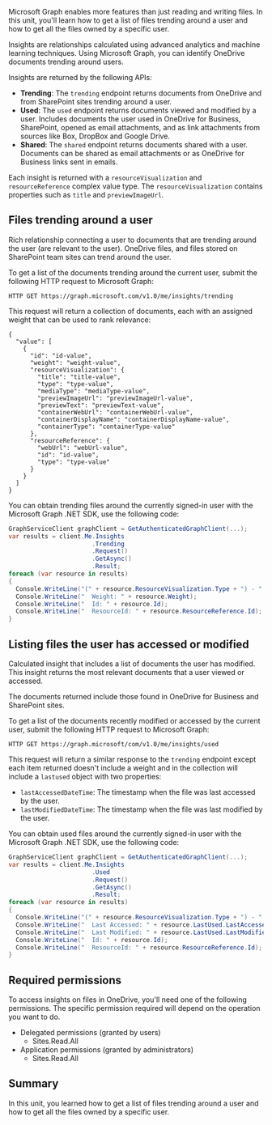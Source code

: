 Microsoft Graph enables more features than just reading and writing files. In this unit, you'll learn how to get a list of files trending around a user and how to get all the files owned by a specific user.

Insights are relationships calculated using advanced analytics and machine learning techniques. Using Microsoft Graph, you can identify OneDrive documents trending around users.

Insights are returned by the following APIs:

- **Trending**: The `trending` endpoint returns documents from OneDrive and from SharePoint sites trending around a user.
- **Used**: The `used` endpoint returns documents viewed and modified by a user. Includes documents the user used in OneDrive for Business, SharePoint, opened as email attachments, and as link attachments from sources like Box, DropBox and Google Drive.
- **Shared**: The `shared` endpoint returns documents shared with a user. Documents can be shared as email attachments or as OneDrive for Business links sent in emails.

Each insight is returned with a `resourceVisualization` and `resourceReference` complex value type. The `resourceVisualization` contains properties such as `title` and `previewImageUrl`.

## Files trending around a user

Rich relationship connecting a user to documents that are trending around the user (are relevant to the user). OneDrive files, and files stored on SharePoint team sites can trend around the user.

To get a list of the documents trending around the current user, submit the following HTTP request to Microsoft Graph:

```http
HTTP GET https://graph.microsoft.com/v1.0/me/insights/trending
```

This request will return a collection of documents, each with an assigned weight that can be used to rank relevance:

```http
{
  "value": [
    {
      "id": "id-value",
      "weight": "weight-value",
      "resourceVisualization": {
        "title": "title-value",
        "type": "type-value",
        "mediaType": "mediaType-value",
        "previewImageUrl": "previewImageUrl-value",
        "previewText": "previewText-value",
        "containerWebUrl": "containerWebUrl-value",
        "containerDisplayName": "containerDisplayName-value",
        "containerType": "containerType-value"
      },
      "resourceReference": {
        "webUrl": "webUrl-value",
        "id": "id-value",
        "type": "type-value"
      }
    }
  ]
}
```

You can obtain trending files around the currently signed-in user with the Microsoft Graph .NET SDK, use the following code:

```csharp
GraphServiceClient graphClient = GetAuthenticatedGraphClient(...);
var results = client.Me.Insights
                       .Trending
                       .Request()
                       .GetAsync()
                       .Result;
foreach (var resource in results)
{
  Console.WriteLine("(" + resource.ResourceVisualization.Type + ") - " +resource.ResourceVisualization.Title);
  Console.WriteLine("  Weight: " + resource.Weight);
  Console.WriteLine("  Id: " + resource.Id);
  Console.WriteLine("  ResourceId: " + resource.ResourceReference.Id);
}
```

## Listing files the user has accessed or modified

Calculated insight that includes a list of documents the user has modified. This insight returns the most relevant documents that a user viewed or accessed.

The documents returned include those found in OneDrive for Business and SharePoint sites.

To get a list of the documents recently modified or accessed by the current user, submit the following HTTP request to Microsoft Graph:

```http
HTTP GET https://graph.microsoft/com/v1.0/me/insights/used
```

This request will return a similar response to the `trending` endpoint except each item returned doesn't include a weight and in the collection will include a `lastused` object with two properties:

- `lastAccessedDateTime`: The timestamp when the file was last accessed by the user.
- `lastModifiedDateTime`: The timestamp when the file was last modified by the user.

You can obtain used files around the currently signed-in user with the Microsoft Graph .NET SDK, use the following code:

```csharp
GraphServiceClient graphClient = GetAuthenticatedGraphClient(...);
var results = client.Me.Insights
                       .Used
                       .Request()
                       .GetAsync()
                       .Result;
foreach (var resource in results)
{
  Console.WriteLine("(" + resource.ResourceVisualization.Type + ") - " +resource.ResourceVisualization.Title);
  Console.WriteLine("  Last Accessed: " + resource.LastUsed.LastAccessedDateTime.ToString());
  Console.WriteLine("  Last Modified: " + resource.LastUsed.LastModifiedDateTime.ToString());
  Console.WriteLine("  Id: " + resource.Id);
  Console.WriteLine("  ResourceId: " + resource.ResourceReference.Id);
}
```

## Required permissions

To access insights on files in OneDrive, you'll need one of the following permissions. The specific permission required will depend on the operation you want to do.

- Delegated permissions (granted by users)
  - Sites.Read.All
- Application permissions (granted by administrators)
  - Sites.Read.All

## Summary

In this unit, you learned how to get a list of files trending around a user and how to get all the files owned by a specific user.
